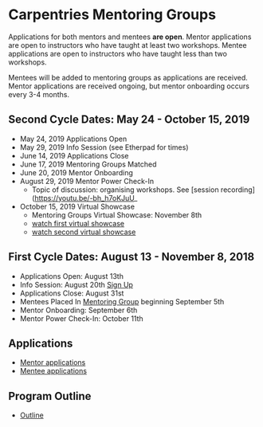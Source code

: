 # Carpentries Mentoring Groups
Applications for both mentors and mentees **are open**. Mentor applications are open to instructors who have taught at least two workshops. Mentee applications are open to instructors who have taught less than two workshops.

Mentees will be added to mentoring groups as applications are received. Mentor applications are received ongoing, but mentor onboarding occurs every 3-4 months.

## Second Cycle Dates: May 24 - October 15, 2019

+ May 24, 2019 Applications Open
+ May 29, 2019 Info Session (see Etherpad for times)
+ June 14, 2019 Applications Close
+ June 17, 2019 Mentoring Groups Matched
+ June 20, 2019 Mentor Onboarding
+ August 29, 2019 Mentor Power Check-In
  + Topic of discussion: organising workshops. See [session recording](https://youtu.be/-bh_h7oKJuU_
+ October 15, 2019 Virtual Showcase
  + Mentoring Groups Virtual Showcase: November 8th
  + [watch first virtual showcase](https://youtu.be/Y-dvLm6zgaU)
  + [watch second virtual showcase](https://youtu.be/U87YkA81eZY)

## First Cycle Dates: August 13 - November 8, 2018  
+ Applications Open: August 13th
+ Info Session: August 20th [Sign Up](https://pad.carpentries.org/scf-mentoring)
+ Applications Close: August 31st
+ Mentees Placed In [Mentoring Group](http://pad.software-carpentry.org/mentoring-groups) beginning September 5th
+ Mentor Onboarding: September 6th
+ Mentor Power Check-In: October 11th  

## Applications
+ [Mentor applications](https://goo.gl/forms/5fPjKzdEJ1DmdyMY2)  
+ [Mentee applications](https://goo.gl/forms/mRtL2YNZ9YyPNVC72)  

## Program Outline
+ [Outline](https://github.com/carpentries/mentoring/blob/master/mentoring-groups/program-outline.md)

